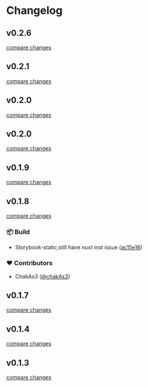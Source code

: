 # Changelog


## v0.2.6

[compare changes](https://github.com/storybook-vue/storybook-nuxt/compare/v0.2.6-alpha.0...v0.2.6)

## v0.2.1

[compare changes](https://github.com/storybook-vue/storybook-nuxt/compare/v0.2.1-alpha.1...v0.2.1)

## v0.2.0

[compare changes](https://github.com/storybook-vue/storybook-nuxt/compare/v0.2.1-alpha.0...v0.2.0)

## v0.2.0

[compare changes](https://github.com/storybook-vue/storybook-nuxt/compare/v0.2.0-alpha.4...v0.2.0)

## v0.1.9

[compare changes](https://github.com/storybook-vue/storybook-nuxt/compare/v0.1.9-alpha.0...v0.1.9)

## v0.1.8

[compare changes](https://github.com/storybook-vue/storybook-nuxt/compare/v0.1.8-alpha.0...v0.1.8)

### 📦 Build

- Storybook-static,still have nuxt inst issue ([ac15e16](https://github.com/storybook-vue/storybook-nuxt/commit/ac15e16))

### ❤️ Contributors

- ChakAs3 ([@chakAs3](http://github.com/chakAs3))

## v0.1.7

[compare changes](https://github.com/storybook-vue/storybook-nuxt/compare/v0.1.7-alpha.0...v0.1.7)

## v0.1.4

[compare changes](https://github.com/storybook-vue/storybook-nuxt/compare/v0.1.3...v0.1.4)

## v0.1.3

[compare changes](https://github.com/storybook-vue/storybook-nuxt/compare/v0.1.3-alpha.0...v0.1.3)

